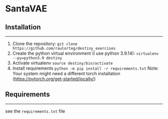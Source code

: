 # SantaVAE


## Installation 
------------------------------
1. Clone the repository: ```git clone https://github.com/raulorteg/destiny_exercises```
2. Create the python virtual environment (I use python 3.9.14): ```virtualenv --py=python3.9 destiny```
3. Activate virtualenv  ```source destiny/bin/activate```
4. Install requirements ```python -m pip install -r requirements.txt``` Note: Your system might need a different torch installation (https://pytorch.org/get-started/locally/)

## Requirements
------------------------------

see the ```requirements.txt``` file

